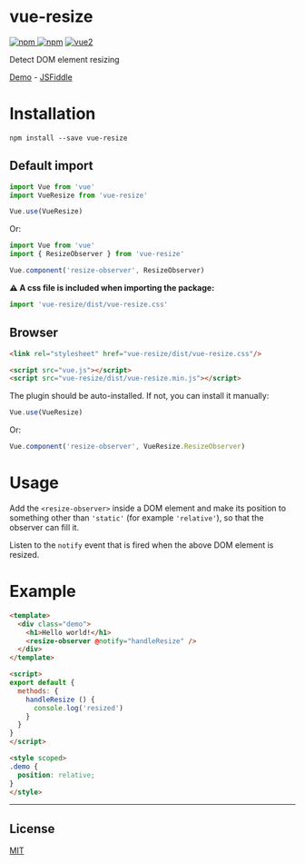 # vue-resize

[![npm](https://img.shields.io/npm/v/vue-resize.svg) ![npm](https://img.shields.io/npm/dm/vue-resize.svg)](https://www.npmjs.com/package/vue-resize)
[![vue2](https://img.shields.io/badge/vue-2.x-brightgreen.svg)](https://vuejs.org/)

Detect DOM element resizing

[Demo](https://akryum.github.io/vue-resize/) - [JSFiddle](https://jsfiddle.net/Akryum/zqygwf3r/)

# Installation

```
npm install --save vue-resize
```

## Default import

```javascript
import Vue from 'vue'
import VueResize from 'vue-resize'

Vue.use(VueResize)
```

Or:

```javascript
import Vue from 'vue'
import { ResizeObserver } from 'vue-resize'

Vue.component('resize-observer', ResizeObserver)
```

**⚠️ A css file is included when importing the package:**

```js
import 'vue-resize/dist/vue-resize.css'
```

## Browser

```html
<link rel="stylesheet" href="vue-resize/dist/vue-resize.css"/>

<script src="vue.js"></script>
<script src="vue-resize/dist/vue-resize.min.js"></script>
```

The plugin should be auto-installed. If not, you can install it manually:

```javascript
Vue.use(VueResize)
```

Or:

```javascript
Vue.component('resize-observer', VueResize.ResizeObserver)
```

# Usage

Add the `<resize-observer>` inside a DOM element and make its position to something other than `'static'` (for example `'relative'`), so that the observer can fill it.

Listen to the `notify` event that is fired when the above DOM element is resized.

# Example

```html
<template>
  <div class="demo">
    <h1>Hello world!</h1>
    <resize-observer @notify="handleResize" />
  </div>
</template>

<script>
export default {
  methods: {
    handleResize () {
      console.log('resized')
    }
  }
}
</script>

<style scoped>
.demo {
  position: relative;
}
</style>
```

---

## License

[MIT](http://opensource.org/licenses/MIT)
